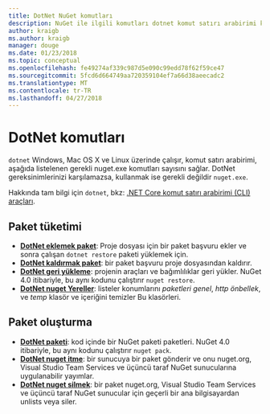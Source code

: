 ```yaml
---
title: DotNet NuGet komutları
description: NuGet ile ilgili komutları dotnet komut satırı arabirimi kullanarak için kısa bir başvuru.
author: kraigb
ms.author: kraigb
manager: douge
ms.date: 01/23/2018
ms.topic: conceptual
ms.openlocfilehash: fe49274af339c987d5e090c99edd78f62f59ce47
ms.sourcegitcommit: 5fcd6d664749aa720359104ef7a66d38aeecadc2
ms.translationtype: MT
ms.contentlocale: tr-TR
ms.lasthandoff: 04/27/2018
---
```

# <a name="dotnet-commands"></a>DotNet komutları

`dotnet` Windows, Mac OS X ve Linux üzerinde çalışır, komut satırı arabirimi, aşağıda listelenen gerekli nuget.exe komutları sayısını sağlar. DotNet gereksinimlerinizi karşılamazsa, kullanmak ise gerekli değildir `nuget.exe`.

Hakkında tam bilgi için `dotnet`, bkz: [.NET Core komut satırı arabirimi (CLI) araçları](/dotnet/core/tools/?tabs=netcore2x).

## <a name="package-consumption"></a>Paket tüketimi

- [**DotNet eklemek paket**](/dotnet/core/tools/dotnet-add-package): Proje dosyası için bir paket başvuru ekler ve sonra çalışan `dotnet restore` paketi yüklemek için.
- [**DotNet kaldırmak paket**](/dotnet/core/tools/dotnet-remove-package): bir paket başvuru proje dosyasından kaldırır.
- [**DotNet geri yükleme**](/dotnet/core/tools/dotnet-restore?tabs=netcore2x): projenin araçları ve bağımlılıklar geri yükler. NuGet 4.0 itibariyle, bu aynı kodunu çalıştırır `nuget restore`.
- [**DotNet nuget Yereller**](/dotnet/core/tools/dotnet-nuget-locals): listeler konumlarını *paketleri genel*, *http önbellek*, ve *temp* klasör ve içeriğini temizler Bu klasörleri.

## <a name="package-creation"></a>Paket oluşturma

- [**DotNet paketi**](/dotnet/core/tools/dotnet-pack?tabs=netcore2x): kod içinde bir NuGet paketi paketleri. NuGet 4.0 itibariyle, bu aynı kodunu çalıştırır `nuget pack`.
- [**DotNet nuget itme**](/dotnet/core/tools/dotnet-nuget-push): bir sunucuya bir paket gönderir ve onu nuget.org, Visual Studio Team Services ve üçüncü taraf NuGet sunucularına uygulanabilir yayımlar.
- [**DotNet nuget silmek**](/dotnet/core/tools/dotnet-nuget-delete): bir paket nuget.org, Visual Studio Team Services ve üçüncü taraf NuGet sunucular için geçerli bir ana bilgisayardan unlists veya siler.
